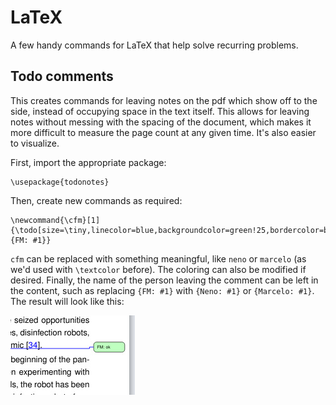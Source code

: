 # LaTeX

A few handy commands for LaTeX that help solve recurring problems.

## Todo comments

This creates commands for leaving notes on the pdf which show off to the side, instead of occupying space in the text itself. This allows for leaving notes without messing with the spacing of the document, which makes it more difficult to measure the page count at any given time. It's also easier to visualize.

First, import the appropriate package:

```
\usepackage{todonotes}
```

Then, create new commands as required:

```
\newcommand{\cfm}[1]{\todo[size=\tiny,linecolor=blue,backgroundcolor=green!25,bordercolor=black]{FM: #1}}
```

`cfm` can be replaced with something meaningful, like `neno` or `marcelo` (as we'd used with `\textcolor` before). The coloring can also be modified if desired. Finally, the name of the person leaving the comment can be left in the content, such as replacing `{FM: #1}` with `{Neno: #1}` or `{Marcelo: #1}`. The result will look like this:

![todo_comment.jpg](./todo_comment.jpg?raw=true "Todo Comment")